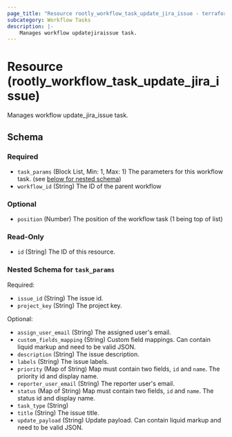 ```yaml
---
page_title: "Resource rootly_workflow_task_update_jira_issue - terraform-provider-rootly"
subcategory: Workflow Tasks
description: |-
    Manages workflow updatejiraissue task.
---
```


# Resource (rootly_workflow_task_update_jira_issue)

Manages workflow update_jira_issue task.

<!-- schema generated by tfplugindocs -->
## Schema

### Required

- `task_params` (Block List, Min: 1, Max: 1) The parameters for this workflow task. (see [below for nested schema](#nestedblock--task_params))
- `workflow_id` (String) The ID of the parent workflow

### Optional

- `position` (Number) The position of the workflow task (1 being top of list)

### Read-Only

- `id` (String) The ID of this resource.

<a id="nestedblock--task_params"></a>
### Nested Schema for `task_params`

Required:

- `issue_id` (String) The issue id.
- `project_key` (String) The project key.

Optional:

- `assign_user_email` (String) The assigned user's email.
- `custom_fields_mapping` (String) Custom field mappings. Can contain liquid markup and need to be valid JSON.
- `description` (String) The issue description.
- `labels` (String) The issue labels.
- `priority` (Map of String) Map must contain two fields, `id` and `name`. The priority id and display name.
- `reporter_user_email` (String) The reporter user's email.
- `status` (Map of String) Map must contain two fields, `id` and `name`. The status id and display name.
- `task_type` (String)
- `title` (String) The issue title.
- `update_payload` (String) Update payload. Can contain liquid markup and need to be valid JSON.
